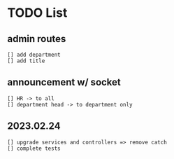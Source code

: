 # TODO List

## admin routes

    [] add department
    [] add title

## announcement w/ socket

    [] HR -> to all
    [] department head -> to department only

## 2023.02.24

    [] upgrade services and controllers => remove catch
    [] complete tests
